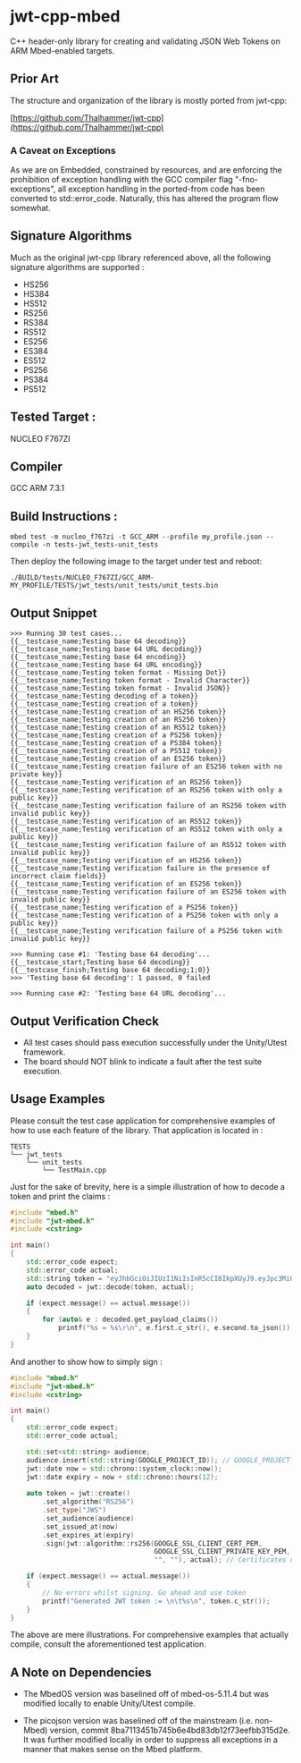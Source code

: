 # jwt-cpp-mbed
C++ header-only library for creating and validating JSON Web Tokens on ARM Mbed-enabled targets.

## Prior Art
The structure and organization of the library is mostly ported from jwt-cpp:

[https://github.com/Thalhammer/jwt-cpp](https://github.com/Thalhammer/jwt-cpp)

### A Caveat on Exceptions
As we are on Embedded, constrained by resources, and are enforcing the prohibition of exception handling with the GCC compiler flag "-fno-exceptions", all exception handling in the ported-from code has been converted to std::error_code. Naturally, this has altered the program flow somewhat.

## Signature Algorithms
Much as the original jwt-cpp library referenced above, all the following signature algorithms are supported :

* HS256
* HS384
* HS512
* RS256
* RS384
* RS512
* ES256
* ES384
* ES512
* PS256
* PS384
* PS512

## Tested Target :
NUCLEO F767ZI

## Compiler 
GCC ARM 7.3.1

## Build Instructions :
```
mbed test -m nucleo_f767zi -t GCC_ARM --profile my_profile.json --compile -n tests-jwt_tests-unit_tests
```

Then deploy the following image to the target under test and reboot:

```
./BUILD/tests/NUCLEO_F767ZI/GCC_ARM-MY_PROFILE/TESTS/jwt_tests/unit_tests/unit_tests.bin
```

## Output Snippet

```
>>> Running 30 test cases...
{{__testcase_name;Testing base 64 decoding}}
{{__testcase_name;Testing base 64 URL decoding}}
{{__testcase_name;Testing base 64 encoding}}
{{__testcase_name;Testing base 64 URL encoding}}
{{__testcase_name;Testing token format - Missing Dot}}
{{__testcase_name;Testing token format - Invalid Character}}
{{__testcase_name;Testing token format - Invalid JSON}}
{{__testcase_name;Testing decoding of a token}}
{{__testcase_name;Testing creation of a token}}
{{__testcase_name;Testing creation of an HS256 token}}
{{__testcase_name;Testing creation of an RS256 token}}
{{__testcase_name;Testing creation of an RS512 token}}
{{__testcase_name;Testing creation of a PS256 token}}
{{__testcase_name;Testing creation of a PS384 token}}
{{__testcase_name;Testing creation of a PS512 token}}
{{__testcase_name;Testing creation of an ES256 token}}
{{__testcase_name;Testing creation failure of an ES256 token with no private key}}
{{__testcase_name;Testing verification of an RS256 token}}
{{__testcase_name;Testing verification of an RS256 token with only a public key}}
{{__testcase_name;Testing verification failure of an RS256 token with invalid public key}}
{{__testcase_name;Testing verification of an RS512 token}}
{{__testcase_name;Testing verification of an RS512 token with only a public key}}
{{__testcase_name;Testing verification failure of an RS512 token with invalid public key}}
{{__testcase_name;Testing verification of an HS256 token}}
{{__testcase_name;Testing verification failure in the presence of incorrect claim fields}}
{{__testcase_name;Testing verification of an ES256 token}}
{{__testcase_name;Testing verification failure of an ES256 token with invalid public key}}
{{__testcase_name;Testing verification of a PS256 token}}
{{__testcase_name;Testing verification of a PS256 token with only a public key}}
{{__testcase_name;Testing verification failure of a PS256 token with invalid public key}}

>>> Running case #1: 'Testing base 64 decoding'...                                                  
{{__testcase_start;Testing base 64 decoding}}
{{__testcase_finish;Testing base 64 decoding;1;0}}
>>> 'Testing base 64 decoding': 1 passed, 0 failed

>>> Running case #2: 'Testing base 64 URL decoding'...

```

## Output Verification Check
* All test cases should pass execution successfully under the Unity/Utest framework. 
* The board should NOT blink to indicate a fault after the test suite execution.

## Usage Examples
Please consult the test case application for comprehensive examples of how to use each feature of the library. That application is located in :

```
TESTS
└── jwt_tests
    └── unit_tests
        └── TestMain.cpp
```
Just for the sake of brevity, here is a simple illustration of how to decode a token and print the claims :

```c++
#include "mbed.h"
#include "jwt-mbed.h"
#include <cstring>

int main() 
{
    std::error_code expect;
    std::error_code actual;
    std::string token = "eyJhbGciOiJIUzI1NiIsInR5cCI6IkpXUyJ9.eyJpc3MiOiJhdXRoMCJ9.AbIJTDMFc7yUa5MhvcP03nJPyCPzZtQcGEp-zWfOkEE";
    auto decoded = jwt::decode(token, actual);

    if (expect.message() == actual.message())
    {
        for (auto& e : decoded.get_payload_claims())
            printf("%s = %s\r\n", e.first.c_str(), e.second.to_json())
    }
}
```
And another to show how to simply sign :
```c++
#include "mbed.h"
#include "jwt-mbed.h"
#include <cstring>

int main() 
{
    std::error_code expect;
    std::error_code actual;

    std::set<std::string> audience;
    audience.insert(std::string(GOOGLE_PROJECT_ID)); // GOOGLE_PROJECT_ID defined as const char *
    jwt::date now = std::chrono::system_clock::now();
    jwt::date expiry = now + std::chrono::hours(12);
    
    auto token = jwt::create()
        .set_algorithm("RS256")
        .set_type("JWS")
        .set_audience(audience)
        .set_issued_at(now)
        .set_expires_at(expiry)
        .sign(jwt::algorithm::rs256(GOOGLE_SSL_CLIENT_CERT_PEM,
                                    GOOGLE_SSL_CLIENT_PRIVATE_KEY_PEM,
                                    "", ""), actual); // Certificates defined as std::string

    if (expect.message() == actual.message())
    {
        // No errors whilst signing. Go ahead and use token
        printf("Generated JWT token := \n\t%s\n", token.c_str()); 
    }
}
```
The above are mere illustrations. For comprehensive examples that actually compile, consult the aforementioned test application.

## A Note on Dependencies
* The MbedOS version was baselined off of mbed-os-5.11.4 but was modified locally to enable Unity/Utest compile.

* The picojson version was baselined off of the mainstream (i.e. non-Mbed) version, commit 8ba7113451b745b6e4bd83db12f73eefbb315d2e. It was further modified locally in order to suppress all exceptions in a manner that makes sense on the Mbed platform. 
